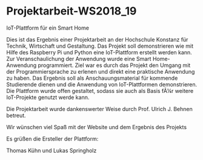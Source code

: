 # Projektarbeit-WS2018_19
IoT-Plattform für ein Smart Home

Dies ist das Ergebnis einer Projektarbeit an der Hochschule Konstanz für Technik, Wirtschaft und Gestaltung.
Das Projekt soll demonstrieren wie mit Hilfe des Raspberry Pi und Python eine IoT-Plattform erstellt werden kann. 
Zur Veranschaulichung der Anwendung wurde eine Smart Home-Anwendung programmiert. 
Ziel war es durch das Projekt den Umgang mit der Programmiersprache zu erlenen und direkt eine praktische Anwendung zu haben. 
Das Ergebnis soll als Anschauungsmaterial für kommende Studierende dienen und die Anwendung von IoT-Plattformen demonstrieren. 
Die Plattform wurde offen gestaltet, sodass sie auch als Basis fÃ¼r weitere IoT-Projekte genutzt werde kann. 

Die Projektarbeit wurde dankenswerter Weise durch Prof. Ulrich J. Behnen betreut.

Wir wünschen viel Spaß mit der Website und dem Ergebnis des Projekts


Es grüßen die Ersteller der Plattform:

Thomas Kühn und Lukas Springholz
